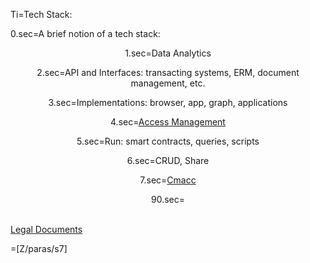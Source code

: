Ti=Tech Stack:

0.sec=A brief notion of a tech stack: <center>

1.sec=Data Analytics

2.sec=API and Interfaces: transacting systems, ERM, document management, etc.

3.sec=Implementations: browser, app, graph, applications

4.sec=<a href="index.php?action=doc&file=GH/KantaraInitiative/UMA-Text/0.md">Access Management</a>

5.sec=Run:  smart contracts, queries, scripts
   
6.sec=CRUD, Share

7.sec=<a href="index.php?action=doc&file=S/About/Conference/Stack/Cmacc_0.md">Cmacc</a>

90.sec=</center><br><a href="index.php?action=doc&file=S/About/Conference/Stack/Legal/Documents_0.md">Legal Documents</a>

=[Z/paras/s7]